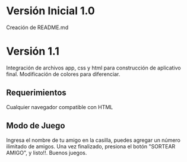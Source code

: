 <h1>Versión Inicial 1.0</h1>
Creación de README.md
<h1>Versión 1.1</h1>
Integración de archivos app, css y html para construcción de aplicativo final.
Modificación de colores para diferenciar.

<h2>Requerimientos</h2> 
Cualquier navegador compatible con HTML

<h2>Modo de Juego</h2> 
Ingresa el nombre de tu amigo en la casilla, puedes agregar un número ilimitado de amigos.
Una vez finalizado, presiona el botón "SORTEAR AMIGO", y listo!!.
Buenos juegos.
